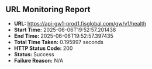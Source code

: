 ## URL Monitoring Report

- **URL:** https://api-gw1-prod1.fisglobal.com/gw/v1/health
- **Start Time:** 2025-06-06T19:52:57.201438
- **End Time:** 2025-06-06T19:52:57.397435
- **Total Time Taken:** 0.195997 seconds
- **HTTP Status Code:** 200
- **Status:** Success
- **Failure Reason:** N/A
